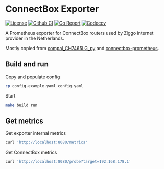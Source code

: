 # ConnectBox Exporter

[![License](http://img.shields.io/badge/license-MIT-green.svg?style=flat)](https://raw.githubusercontent.com/tetafro/connectbox-exporter/master/LICENSE)
[![Github CI](https://img.shields.io/github/actions/workflow/status/tetafro/connectbox-exporter/push.yml)](https://github.com/tetafro/connectbox-exporter/actions)
[![Go Report](https://goreportcard.com/badge/github.com/tetafro/connectbox-exporter)](https://goreportcard.com/report/github.com/tetafro/connectbox-exporter)
[![Codecov](https://codecov.io/gh/tetafro/connectbox-exporter/branch/master/graph/badge.svg)](https://codecov.io/gh/tetafro/connectbox-exporter)

A Prometheus exporter for ConnectBox routers used by Ziggo internet provider
in the Netherlands.

Mostly copied from [compal_CH7465LG_py](https://github.com/ties/compal_CH7465LG_py)
and [connectbox-prometheus](https://github.com/mbugert/connectbox-prometheus).

## Build and run

Copy and populate config
```sh
cp config.example.yaml config.yaml
```

Start
```sh
make build run
```

## Get metrics

Get exporter internal metrics
```sh
curl 'http://localhost:8080/metrics'
```

Get ConnectBox metrics
```sh
curl 'http://localhost:8080/probe?target=192.168.178.1'
```
